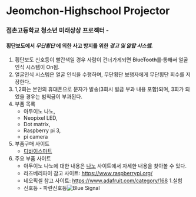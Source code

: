 # Jeomchon-Highschool Projector 
### 점촌고등학교 청소년 미래상상 프로젝터 - 
#### 횡단보도에서 **_무단횡단_** 에 의한 사고 방지를 위한 **_경고 및 알람 시스템_**.
1. 횡단보도 신호등이 빨간색일 경우 사람이 건너가게되면 ~~BlueTooth를 통해서~~ 얼굴인식 시스템이 On됨.
1. 얼굴인식 시스템은 얼굴 인식을 수행하며, 무단횡단 보행자에게 무단횡단 회수를 저장한다. 
1. 1,2회는 본인의 휴대폰으로 문자가 발송(3회시 벌금 부과 내용 포함)되며, 3회가 되었을 경우는 범칙금이 부과된다.
1. 부품 목록
    * 아두이노 나노, 
    * Neopixel LED, 
    + Dot matrix, 
    - Raspberry pi 3,
    - pi camera
1. 부품구매 사이트
   * [디바이스마트](http://www.devicemart.co.kr/main/index)
1. 주요 부품 사이트
   * 아두이노 나노에 대한 내용은 [나노](https://store.arduino.cc/usa/arduino-nano) 사이트에서 자세한 내용을 찾아볼 수 있다.
   * 라즈베리파이 참고 사이트: https://www.raspberrypi.org/
   * 네오픽셀 참고 사이트: <https://www.adafruit.com/category/168>
1.실험 
   * 신호등 - 파란신호등![Blue Signal](./Jeomchon-Highschool/Experiment_images/Cross_Blue.jpg)
